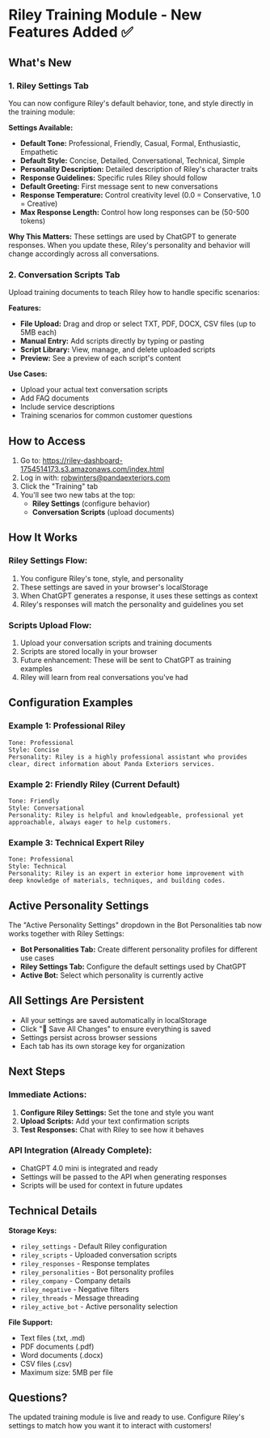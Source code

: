 # Riley Training Module - New Features Added ✅

## What's New

### 1. Riley Settings Tab
You can now configure Riley's default behavior, tone, and style directly in the training module:

**Settings Available:**
- **Default Tone:** Professional, Friendly, Casual, Formal, Enthusiastic, Empathetic
- **Default Style:** Concise, Detailed, Conversational, Technical, Simple
- **Personality Description:** Detailed description of Riley's character traits
- **Response Guidelines:** Specific rules Riley should follow
- **Default Greeting:** First message sent to new conversations
- **Response Temperature:** Control creativity level (0.0 = Conservative, 1.0 = Creative)
- **Max Response Length:** Control how long responses can be (50-500 tokens)

**Why This Matters:**
These settings are used by ChatGPT to generate responses. When you update these, Riley's personality and behavior will change accordingly across all conversations.

### 2. Conversation Scripts Tab
Upload training documents to teach Riley how to handle specific scenarios:

**Features:**
- **File Upload:** Drag and drop or select TXT, PDF, DOCX, CSV files (up to 5MB each)
- **Manual Entry:** Add scripts directly by typing or pasting
- **Script Library:** View, manage, and delete uploaded scripts
- **Preview:** See a preview of each script's content

**Use Cases:**
- Upload your actual text conversation scripts
- Add FAQ documents
- Include service descriptions
- Training scenarios for common customer questions

## How to Access

1. Go to: https://riley-dashboard-1754514173.s3.amazonaws.com/index.html
2. Log in with: robwinters@pandaexteriors.com
3. Click the "Training" tab
4. You'll see two new tabs at the top:
   - **Riley Settings** (configure behavior)
   - **Conversation Scripts** (upload documents)

## How It Works

### Riley Settings Flow:
1. You configure Riley's tone, style, and personality
2. These settings are saved in your browser's localStorage
3. When ChatGPT generates a response, it uses these settings as context
4. Riley's responses will match the personality and guidelines you set

### Scripts Upload Flow:
1. Upload your conversation scripts and training documents
2. Scripts are stored locally in your browser
3. Future enhancement: These will be sent to ChatGPT as training examples
4. Riley will learn from real conversations you've had

## Configuration Examples

### Example 1: Professional Riley
```
Tone: Professional
Style: Concise
Personality: Riley is a highly professional assistant who provides
clear, direct information about Panda Exteriors services.
```

### Example 2: Friendly Riley (Current Default)
```
Tone: Friendly
Style: Conversational
Personality: Riley is helpful and knowledgeable, professional yet
approachable, always eager to help customers.
```

### Example 3: Technical Expert Riley
```
Tone: Professional
Style: Technical
Personality: Riley is an expert in exterior home improvement with
deep knowledge of materials, techniques, and building codes.
```

## Active Personality Settings

The "Active Personality Settings" dropdown in the Bot Personalities tab now works together with Riley Settings:

- **Bot Personalities Tab:** Create different personality profiles for different use cases
- **Riley Settings Tab:** Configure the default settings used by ChatGPT
- **Active Bot:** Select which personality is currently active

## All Settings Are Persistent

- All your settings are saved automatically in localStorage
- Click "💾 Save All Changes" to ensure everything is saved
- Settings persist across browser sessions
- Each tab has its own storage key for organization

## Next Steps

### Immediate Actions:
1. **Configure Riley Settings:** Set the tone and style you want
2. **Upload Scripts:** Add your text confirmation scripts
3. **Test Responses:** Chat with Riley to see how it behaves

### API Integration (Already Complete):
- ChatGPT 4.0 mini is integrated and ready
- Settings will be passed to the API when generating responses
- Scripts will be used for context in future updates

## Technical Details

**Storage Keys:**
- `riley_settings` - Default Riley configuration
- `riley_scripts` - Uploaded conversation scripts
- `riley_responses` - Response templates
- `riley_personalities` - Bot personality profiles
- `riley_company` - Company details
- `riley_negative` - Negative filters
- `riley_threads` - Message threading
- `riley_active_bot` - Active personality selection

**File Support:**
- Text files (.txt, .md)
- PDF documents (.pdf)
- Word documents (.docx)
- CSV files (.csv)
- Maximum size: 5MB per file

## Questions?

The updated training module is live and ready to use. Configure Riley's settings to match how you want it to interact with customers!